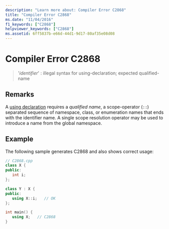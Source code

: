```yaml
---
description: "Learn more about: Compiler Error C2868"
title: "Compiler Error C2868"
ms.date: "11/04/2016"
f1_keywords: ["C2868"]
helpviewer_keywords: ["C2868"]
ms.assetid: 6ff5837b-e66d-44d1-9d17-80af35e08d08
---
```

# Compiler Error C2868

> '*identifier*' : illegal syntax for using-declaration; expected qualified-name

## Remarks

A [using declaration](../../cpp/using-declaration.md) requires a *qualified name*, a scope-operator (`::`) separated sequence of namespace, class, or enumeration names that ends with the identifier name. A single scope resolution operator may be used to introduce a name from the global namespace.

## Example

The following sample generates C2868 and also shows correct usage:

```cpp
// C2868.cpp
class X {
public:
   int i;
};

class Y : X {
public:
   using X::i;   // OK
};

int main() {
   using X;   // C2868
}
```
